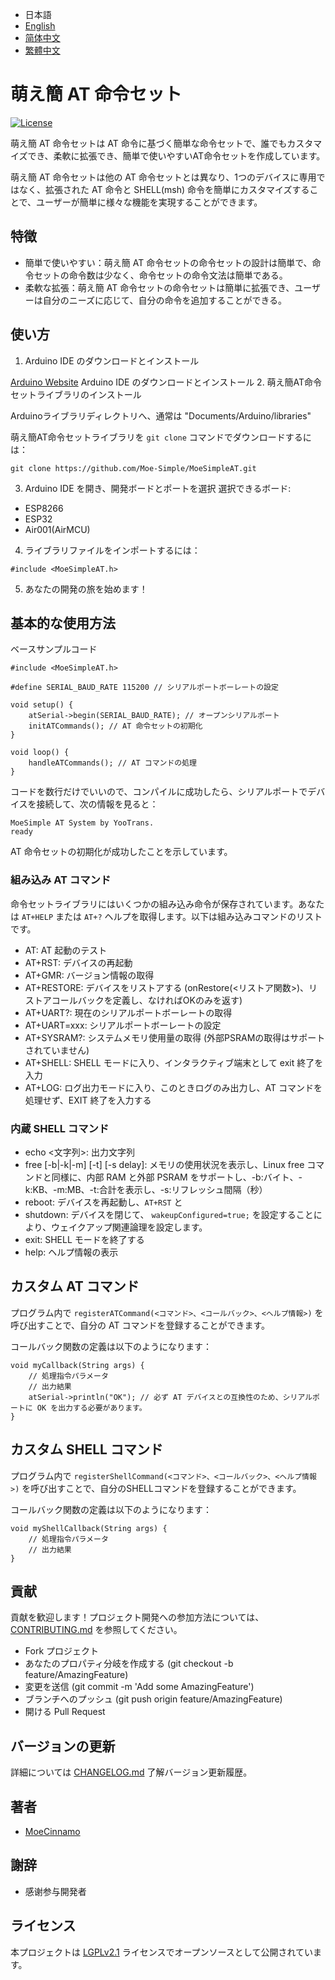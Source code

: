 - 日本語
- [English](README.md)
- [简体中文](README_zhcn.md)
- [繁體中文](README_zhtw.md)

# 萌え簡 AT 命令セット
[![License](https://img.shields.io/badge/license-LGPL-blue.svg)](LICENSE)

萌え簡 AT 命令セットは AT 命令に基づく簡単な命令セットで、誰でもカスタマイズでき、柔軟に拡張でき、簡単で使いやすいAT命令セットを作成しています。

萌え簡 AT 命令セットは他の AT 命令セットとは異なり、1つのデバイスに専用ではなく、拡張された AT 命令と SHELL(msh) 命令を簡単にカスタマイズすることで、ユーザーが簡単に様々な機能を実現することができます。

## 特徴
- 簡単で使いやすい：萌え簡 AT 命令セットの命令セットの設計は簡単で、命令セットの命令数は少なく、命令セットの命令文法は簡単である。
- 柔軟な拡張：萌え簡 AT 命令セットの命令セットは簡単に拡張でき、ユーザーは自分のニーズに応じて、自分の命令を追加することができる。

## 使い方
1. Arduino IDE のダウンロードとインストール

[Arduino Website](https://www.arduino.cc/en/software) Arduino IDE のダウンロードとインストール
2. 萌え簡AT命令セットライブラリのインストール

Arduinoライブラリディレクトリへ、通常は "Documents/Arduino/libraries"

萌え簡AT命令セットライブラリを `git clone` コマンドでダウンロードするには：
``` shell
git clone https://github.com/Moe-Simple/MoeSimpleAT.git
```
3. Arduino IDE を開き、開発ボードとポートを選択
選択できるボード:

  - ESP8266
  - ESP32
  - Air001(AirMCU)
4. ライブラリファイルをインポートするには：
  ``` Arduino
  #include <MoeSimpleAT.h>
  ```
5. あなたの開発の旅を始めます！

## 基本的な使用方法
ベースサンプルコード
``` Arduino
#include <MoeSimpleAT.h>

#define SERIAL_BAUD_RATE 115200 // シリアルポートボーレートの設定

void setup() {
    atSerial->begin(SERIAL_BAUD_RATE); // オープンシリアルポート
    initATCommands(); // AT 命令セットの初期化
}

void loop() {
    handleATCommands(); // AT コマンドの処理
}
```

コードを数行だけでいいので、コンパイルに成功したら、シリアルポートでデバイスを接続して、次の情報を見ると：
``` shell
MoeSimple AT System by YooTrans.
ready
```
AT 命令セットの初期化が成功したことを示しています。

### 組み込み AT コマンド
命令セットライブラリにはいくつかの組み込み命令が保存されています。あなたは `AT+HELP` または `AT+?` ヘルプを取得します。以下は組み込みコマンドのリストです。

- AT: AT 起動のテスト
- AT+RST: デバイスの再起動
- AT+GMR: バージョン情報の取得
- AT+RESTORE: デバイスをリストアする (onRestore(<リストア関数>)、リストアコールバックを定義し、なければOKのみを返す)
- AT+UART?: 現在のシリアルポートボーレートの取得
- AT+UART=xxx: シリアルポートボーレートの設定
- AT+SYSRAM?: システムメモリ使用量の取得 (外部PSRAMの取得はサポートされていません)
- AT+SHELL: SHELL モードに入り、インタラクティブ端末として exit 終了を入力
- AT+LOG: ログ出力モードに入り、このときログのみ出力し、AT コマンドを処理せず、EXIT 終了を入力する

### 内蔵 SHELL コマンド
- echo <文字列>: 出力文字列
- free [-b|-k|-m] [-t] [-s delay]: メモリの使用状況を表示し、Linux free コマンドと同様に、内部 RAM と外部 PSRAM をサポートし、-b:バイト、-k:KB、-m:MB、-t:合計を表示し、-s:リフレッシュ間隔（秒）
- reboot: デバイスを再起動し、`AT+RST` と
- shutdown: デバイスを閉じて、 `wakeupConfigured=true;` を設定することにより、ウェイクアップ関連論理を設定します。
- exit: SHELL モードを終了する
- help: ヘルプ情報の表示

## カスタム AT コマンド
プログラム内で `registerATCommand(<コマンド>、<コールバック>、<ヘルプ情報>)` を呼び出すことで、自分の AT コマンドを登録することができます。

コールバック関数の定義は以下のようになります：
``` Arduino
void myCallback(String args) {
    // 処理指令パラメータ
    // 出力結果
    atSerial->println("OK"); // 必ず AT デバイスとの互換性のため、シリアルポートに OK を出力する必要があります。
}
```

## カスタム SHELL コマンド
プログラム内で `registerShellCommand(<コマンド>、<コールバック>、<ヘルプ情報>)` を呼び出すことで、自分のSHELLコマンドを登録することができます。

コールバック関数の定義は以下のようになります：
``` Arduino
void myShellCallback(String args) {
    // 処理指令パラメータ
    // 出力結果
}
```

## 貢献
貢献を歓迎します！プロジェクト開発への参加方法については、[CONTRIBUTING.md](CONTRIBUTING.md) を参照してください。

- Fork プロジェクト
- あなたのプロパティ分岐を作成する (git checkout -b feature/AmazingFeature)
- 変更を送信 (git commit -m 'Add some AmazingFeature')
- ブランチへのプッシュ (git push origin feature/AmazingFeature)
- 開ける Pull Request

## バージョンの更新
詳細については [CHANGELOG.md](CHANGELOG.md) 了解バージョン更新履歴。

## 著者
- [MoeCinnamo](https://github.com/MoeCinnamo)

## 謝辞
- 感谢参与開発者

## ライセンス
本プロジェクトは [LGPLv2.1](LICENSE) ライセンスでオープンソースとして公開されています。